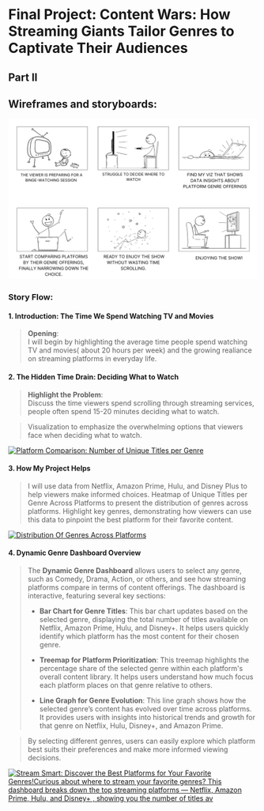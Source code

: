 # Final Project: Content Wars: How Streaming Giants Tailor Genres to Captivate Their Audiences
## Part II
  
## Wireframes and storyboards:
<img src="Story.png" alt="Sketch 2" width="700" />

### **Story Flow:**

#### **1. Introduction: The Time We Spend Watching TV and Movies**
   > **Opening**:  
   > I will begin by highlighting the average time people spend watching TV and movies( about 20 hours per week) and the growing realiance on streaming platforms in everyday life.
  
#### **2. The Hidden Time Drain: Deciding What to Watch**
   > **Highlight the Problem**:  
   > Discuss the time viewers spend scrolling through streaming services, people often spend 15-20 minutes deciding what to watch.  

   > Visualization to emphasize the overwhelming options that viewers face when deciding what to watch.
<div class='tableauPlaceholder' id='viz1727921703534' style='position: relative'><noscript><a href='#'><img alt='Platform Comparison: Number of Unique Titles per Genre ' src='https:&#47;&#47;public.tableau.com&#47;static&#47;images&#47;Pl&#47;PlatformComparisonNumberofUniqueTitlesperGenre&#47;Sheet1&#47;1_rss.png' style='border: none' /></a></noscript><object class='tableauViz'  style='display:none;'><param name='host_url' value='https%3A%2F%2Fpublic.tableau.com%2F' /> <param name='embed_code_version' value='3' /> <param name='site_root' value='' /><param name='name' value='PlatformComparisonNumberofUniqueTitlesperGenre&#47;Sheet1' /><param name='tabs' value='no' /><param name='toolbar' value='yes' /><param name='static_image' value='https:&#47;&#47;public.tableau.com&#47;static&#47;images&#47;Pl&#47;PlatformComparisonNumberofUniqueTitlesperGenre&#47;Sheet1&#47;1.png' /> <param name='animate_transition' value='yes' /><param name='display_static_image' value='yes' /><param name='display_spinner' value='yes' /><param name='display_overlay' value='yes' /><param name='display_count' value='yes' /><param name='language' value='en-US' /><param name='filter' value='publish=yes' /></object></div>               
<script type='text/javascript'>                   
  var divElement = document.getElementById('viz1727921703534');                   
  var vizElement = divElement.getElementsByTagName('object')[0];                   
  vizElement.style.width='100%';vizElement.style.height=(divElement.offsetWidth*0.75)+'px';                   
  var scriptElement = document.createElement('script');                  
  scriptElement.src = 'https://public.tableau.com/javascripts/api/viz_v1.js';              
  vizElement.parentNode.insertBefore(scriptElement, vizElement);             
</script>

#### **3. How My Project Helps** 
   > I will use data from Netflix, Amazon Prime, Hulu, and Disney Plus to help viewers make informed choices.
   > Heatmap of Unique Titles per Genre Across Platforms to present the distribution of genres across platforms. Highlight key genres, demonstrating how viewers can use this data to pinpoint the best platform for their favorite content.
<div class='tableauPlaceholder' id='viz1727922281844' style='position: relative'><noscript><a href='#'><img alt='Distribution Of Genres Across Platforms ' src='https:&#47;&#47;public.tableau.com&#47;static&#47;images&#47;X6&#47;X68N7D239&#47;1_rss.png' style='border: none' /></a></noscript><object class='tableauViz'  style='display:none;'><param name='host_url' value='https%3A%2F%2Fpublic.tableau.com%2F' /> <param name='embed_code_version' value='3' /> <param name='path' value='shared&#47;X68N7D239' /> <param name='toolbar' value='yes' /><param name='static_image' value='https:&#47;&#47;public.tableau.com&#47;static&#47;images&#47;X6&#47;X68N7D239&#47;1.png' /> <param name='animate_transition' value='yes' /><param name='display_static_image' value='yes' /><param name='display_spinner' value='yes' /><param name='display_overlay' value='yes' /><param name='display_count' value='yes' /><param name='language' value='en-US' /><param name='filter' value='publish=yes' /></object></div>         
<script type='text/javascript'>                  
  var divElement = document.getElementById('viz1727922281844');        
  var vizElement = divElement.getElementsByTagName('object')[0];                  
  vizElement.style.width='100%';vizElement.style.height=(divElement.offsetWidth*0.75)+'px';                   
  var scriptElement = document.createElement('script');                  
  scriptElement.src = 'https://public.tableau.com/javascripts/api/viz_v1.js';               
  vizElement.parentNode.insertBefore(scriptElement, vizElement);               
</script>

#### **4. Dynamic Genre Dashboard Overview**
> The **Dynamic Genre Dashboard** allows users to select any genre, such as Comedy, Drama, Action, or others, and see how streaming platforms compare in terms of content offerings. The dashboard is interactive, featuring several key sections:
> 
> - **Bar Chart for Genre Titles**: This bar chart updates based on the selected genre, displaying the total number of titles available on Netflix, Amazon Prime, Hulu, and Disney+. It helps users quickly identify which platform has the most content for their chosen genre.
> 
> - **Treemap for Platform Prioritization**: This treemap highlights the percentage share of the selected genre within each platform's overall content library. It helps users understand how much focus each platform places on that genre relative to others.
> 
> - **Line Graph for Genre Evolution**: This line graph shows how the selected genre’s content has evolved over time across platforms. It provides users with insights into historical trends and growth for that genre on Netflix, Hulu, Disney+, and Amazon Prime.

> By selecting different genres, users can easily explore which platform best suits their preferences and make more informed viewing decisions.
<div class='tableauPlaceholder' id='viz1727922931456' style='position: relative'><noscript><a href='#'><img alt='Stream Smart: Discover the Best Platforms for Your Favorite Genres!Curious about where to stream your favorite genres? This dashboard breaks down the top streaming platforms — Netflix, Amazon Prime, Hulu, and Disney+ , showing you the number of titles av ' src='https:&#47;&#47;public.tableau.com&#47;static&#47;images&#47;NQ&#47;NQZCP8C96&#47;1_rss.png' style='border: none' /></a></noscript><object class='tableauViz'  style='display:none;'><param name='host_url' value='https%3A%2F%2Fpublic.tableau.com%2F' /> <param name='embed_code_version' value='3' /> <param name='path' value='shared&#47;NQZCP8C96' /> <param name='toolbar' value='yes' /><param name='static_image' value='https:&#47;&#47;public.tableau.com&#47;static&#47;images&#47;NQ&#47;NQZCP8C96&#47;1.png' /> <param name='animate_transition' value='yes' /><param name='display_static_image' value='yes' /><param name='display_spinner' value='yes' /><param name='display_overlay' value='yes' /><param name='display_count' value='yes' /><param name='language' value='en-US' /><param name='filter' value='publish=yes' /></object></div>            
<script type='text/javascript'>                 
  var divElement = document.getElementById('viz1727922931456');                    
  var vizElement = divElement.getElementsByTagName('object')[0];                    if ( divElement.offsetWidth > 800 ) { vizElement.style.width='1000px';vizElement.style.height='827px';} else if ( divElement.offsetWidth > 500 ) { vizElement.style.width='1000px';vizElement.style.height='827px';} else { vizElement.style.width='100%';vizElement.style.height='1177px';}                    
  var scriptElement = document.createElement('script');                   
  scriptElement.src = 'https://public.tableau.com/javascripts/api/viz_v1.js';                
  vizElement.parentNode.insertBefore(scriptElement, vizElement);            
</script>


